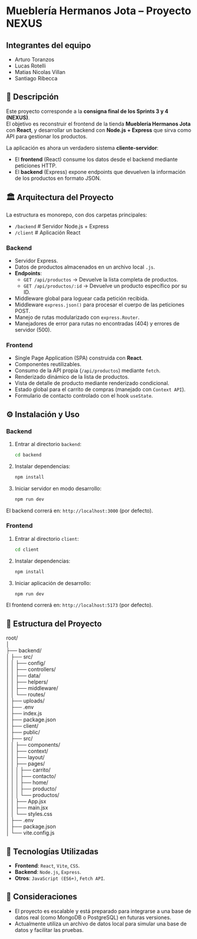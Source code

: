 # Mueblería Hermanos Jota – Proyecto NEXUS

## Integrantes del equipo
- Arturo Toranzos
- Lucas Rotelli
- Matias Nicolas Villan
- Santiago Ribecca

## 📌 Descripción
Este proyecto corresponde a la **consigna final de los Sprints 3 y 4 (NEXUS)**.  
El objetivo es reconstruir el frontend de la tienda **Mueblería Hermanos Jota** con **React**, y desarrollar un backend con **Node.js + Express** que sirva como API para gestionar los productos.  

La aplicación es ahora un verdadero sistema **cliente-servidor**:
- El **frontend** (React) consume los datos desde el backend mediante peticiones HTTP.
- El **backend** (Express) expone endpoints que devuelven la información de los productos en formato JSON.

## 🏛️ Arquitectura del Proyecto
La estructura es monorepo, con dos carpetas principales:
- `/backend`  # Servidor Node.js + Express
- `/client`   # Aplicación React

### Backend
* Servidor Express.
* Datos de productos almacenados en un archivo local `.js`.
* **Endpoints**:
    * `GET /api/productos` → Devuelve la lista completa de productos.
    * `GET /api/productos/:id` → Devuelve un producto específico por su ID.
* Middleware global para loguear cada petición recibida.
* Middleware `express.json()` para procesar el cuerpo de las peticiones POST.
* Manejo de rutas modularizado con `express.Router`.
* Manejadores de error para rutas no encontradas (404) y errores de servidor (500).

### Frontend
* Single Page Application (SPA) construida con **React**.
* Componentes reutilizables.
* Consumo de la API propia (`/api/productos`) mediante `fetch`.
* Renderizado dinámico de la lista de productos.
* Vista de detalle de producto mediante renderizado condicional.
* Estado global para el carrito de compras (manejado con `Context API`).
* Formulario de contacto controlado con el hook `useState`.

## ⚙️ Instalación y Uso

### Backend
1.  Entrar al directorio `backend`:
    ```sh
    cd backend
    ```
2.  Instalar dependencias:
    ```sh
    npm install
    ```
3.  Iniciar servidor en modo desarrollo:
    ```sh
    npm run dev
    ```
El backend correrá en: `http://localhost:3000` (por defecto).

### Frontend
1.  Entrar al directorio `client`:
    ```sh
    cd client
    ```
2.  Instalar dependencias:
    ```sh
    npm install
    ```
3.  Iniciar aplicación de desarrollo:
    ```sh
    npm run dev
    ```
El frontend correrá en: `http://localhost:5173` (por defecto).

## 🌳 Estructura del Proyecto

root/    
│    
├── backend/    
│   ├── src/    
│   │   ├── config/    
│   │   ├── controllers/    
│   │   ├── data/    
│   │   ├── helpers/    
│   │   ├── middleware/    
│   │   └── routes/    
│   ├── uploads/    
│   ├── .env    
│   ├── index.js    
│   ├── package.json    
│
├── client/    
│   ├── public/    
│   ├── src/    
│   │   ├── components/    
│   │   ├── context/    
│   │   ├── layout/    
│   │   ├── pages/    
│   │   │   ├── carrito/    
│   │   │   ├── contacto/    
│   │   │   ├── home/    
│   │   │   ├── producto/    
│   │   │   └── productos/    
│   │   ├── App.jsx    
│   │   ├── main.jsx    
│   │   └── styles.css    
│   ├── .env    
│   ├── package.json    
│   └── vite.config.js    


## 🚀 Tecnologías Utilizadas
* **Frontend**: `React`, `Vite`, `CSS`.
* **Backend**: `Node.js`, `Express`.
* **Otros**: `JavaScript (ES6+)`, `Fetch API`.

## 📌 Consideraciones
* El proyecto es escalable y está preparado para integrarse a una base de datos real (como MongoDB o PostgreSQL) en futuras versiones.
* Actualmente utiliza un archivo de datos local para simular una base de datos y facilitar las pruebas.
